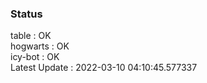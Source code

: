 ### Status


table : OK  
hogwarts : OK  
icy-bot : OK  
Latest Update : 2022-03-10 04:10:45.577337
